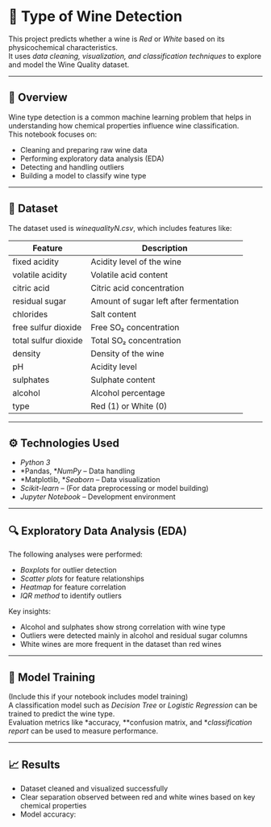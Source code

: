 # 🍷 Type of Wine Detection

This project predicts whether a wine is *Red* or *White* based on its physicochemical characteristics.  
It uses *data cleaning, visualization, and classification techniques* to explore and model the Wine Quality dataset.

---

## 📌 Overview

Wine type detection is a common machine learning problem that helps in understanding how chemical properties influence wine classification.  
This notebook focuses on:
- Cleaning and preparing raw wine data
- Performing exploratory data analysis (EDA)
- Detecting and handling outliers
- Building a model to classify wine type

---

## 🧠 Dataset

The dataset used is *winequalityN.csv*, which includes features like:

| Feature | Description |
|----------|-------------|
| fixed acidity | Acidity level of the wine |
| volatile acidity | Volatile acid content |
| citric acid | Citric acid concentration |
| residual sugar | Amount of sugar left after fermentation |
| chlorides | Salt content |
| free sulfur dioxide | Free SO₂ concentration |
| total sulfur dioxide | Total SO₂ concentration |
| density | Density of the wine |
| pH | Acidity level |
| sulphates | Sulphate content |
| alcohol | Alcohol percentage |
| type | Red (1) or White (0) |

---

## ⚙️ Technologies Used

- *Python 3*
- *Pandas, **NumPy* – Data handling  
- *Matplotlib, **Seaborn* – Data visualization  
- *Scikit-learn* – (For data preprocessing or model building)
- *Jupyter Notebook* – Development environment

---

## 🔍 Exploratory Data Analysis (EDA)

The following analyses were performed:
- *Boxplots* for outlier detection  
- *Scatter plots* for feature relationships  
- *Heatmap* for feature correlation  
- *IQR method* to identify outliers  

Key insights:
- Alcohol and sulphates show strong correlation with wine type  
- Outliers were detected mainly in alcohol and residual sugar columns  
- White wines are more frequent in the dataset than red wines  

---

## 🧩 Model Training

(Include this if your notebook includes model training)  
A classification model such as *Decision Tree* or *Logistic Regression* can be trained to predict the wine type.  
Evaluation metrics like *accuracy, **confusion matrix, and **classification report* can be used to measure performance.

---

## 📈 Results

- Dataset cleaned and visualized successfully  
- Clear separation observed between red and white wines based on key chemical properties  
- Model accuracy: 
